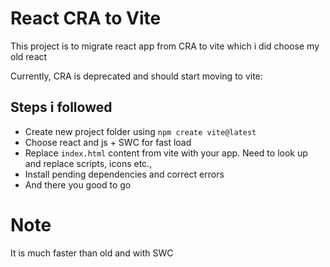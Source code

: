 # React CRA to Vite

This project is to migrate react app from CRA to vite which i did choose my old react

Currently, CRA is deprecated and should start moving to vite:

## Steps i followed
- Create new project folder using `npm create vite@latest`
- Choose react and js + SWC for fast load
- Replace `index.html` content from vite with your app. Need to look up and replace scripts, icons etc.,
- Install pending dependencies and correct errors
- And there you good to go

# Note

It is much faster than old and with SWC
